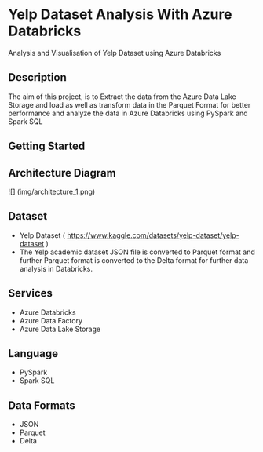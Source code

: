 # Yelp Dataset Analysis With Azure Databricks

Analysis and Visualisation of Yelp Dataset using Azure Databricks

## Description
The aim of this project, is to  Extract the data from the Azure Data Lake Storage and load as well as transform data in the Parquet Format for better performance and analyze the data in Azure Databricks using PySpark and Spark SQL

## Getting Started

## Architecture Diagram
![] (img/architecture_1.png)

## Dataset
- Yelp Dataset ( https://www.kaggle.com/datasets/yelp-dataset/yelp-dataset )
- The Yelp academic dataset JSON file is converted to Parquet format and further Parquet format is converted to the Delta format for further data analysis
  in Databricks.

## Services
- Azure Databricks
- Azure Data Factory
- Azure Data Lake Storage

## Language
- PySpark
- Spark SQL

## Data Formats
- JSON
- Parquet
- Delta
